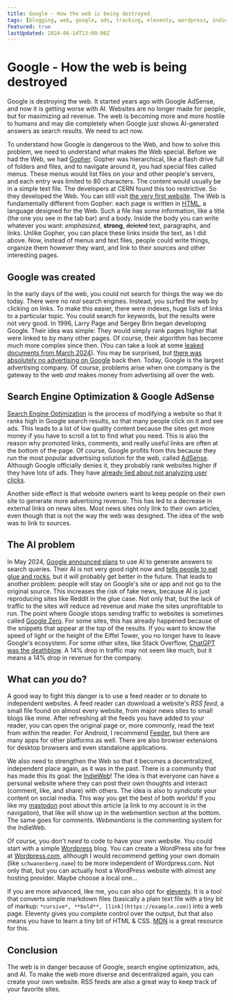 ```yaml
---
title: Google - How the web is being destroyed
tags: [blogging, web, google, ads, tracking, eleventy, wordpress, indieweb]
featured: true
lastUpdated: 2024-06-14T13:00:00Z
---
```


# Google - How the web is being destroyed

Google is destroying the web. It started years ago with Google AdSense, and now it is getting worse with AI. Websites are no longer made for people, but for maximizing ad revenue. The web is becoming more and more hostile to humans and may die completely when Google just shows AI-generated answers as search results. We need to act now.

To understand how Google is dangerous to the Web, and how to solve this problem, we need to understand what makes the Web special. Before we had the Web, we had [Gopher](https://en.wikipedia.org/wiki/Gopher_(protocol)). Gopher was hierarchical, like a flash drive full of folders and files, and to navigate around it, you had special files called menus. These menus would list files on your and other people's servers, and each entry was limited to 80 characters. The content would usually be in a simple text file. The developers at CERN found this too restrictive. So they developed the Web. You can still visit [the very first website](https://info.cern.ch/hypertext/WWW/TheProject.html). The Web is fundamentally different from Gopher: each page is written in [HTML](https://en.wikipedia.org/wiki/HTML), a language designed for the Web. Such a file has some information, like a title (the one you see in the tab bar) and a body. Inside the body you can write whatever you want: *emphasized*, **strong**, ~~deleted~~ text, paragraphs, and links. Unlike Gopher, you can place these links inside the text, as I did above. Now, instead of menus and text files, people could write things, organize them however they want, and link to their sources and other interesting pages.

## Google was created

In the early days of the web, you could not search for things the way we do today. There were no *real* search engines. Instead, you surfed the web by clicking on links. To make this easier, there were indexes, huge lists of links to a particular topic. You could search for keywords, but the results were not very good. In 1996, Larry Page and Sergey Brin began developing Google. Their idea was simple: They would simply rank pages higher that were linked to by many other pages. Of course, their algorithm has become much more complex since then. (You can take a look at some [leaked documents from March 2024](https://github.com/yoshi-code-bot/elixir-google-api/commit/d7a637f4391b2174a2cf43ee11e6577a204a161e)). You may be surprised, but [there was absolutely no advertising on Google](https://www.theguardian.com/technology/2013/oct/24/google-breaks-promise-banner-ads-search-results) back then. Today, Google is the largest advertising company. Of course, problems arise when one company is the gateway to the web *and* makes money from advertising all over the web.

## Search Engine Optimization & Google AdSense
[Search Engine Optimization](https://en.wikipedia.org/wiki/Search_engine_optimization) is the process of modifying a website so that it ranks high in Google search results, so that many people click on it and see ads. This leads to a lot of low quality content because the sites get more money if you have to scroll a lot to find what you need. This is also the reason why promoted links, comments, and really useful links are often at the bottom of the page. Of course, Google profits from this because they run the most popular advertising solution for the web, called [AdSense](https://en.wikipedia.org/wiki/Adsense). Although Google officially denies it, they probably rank websites higher if they have lots of ads. They have [already lied about not analyzing user clicks](https://www.theverge.com/2024/5/31/24167119/google-search-algorithm-documents-leak-seo-chrome-clicks).

Another side effect is that website owners want to keep people on their own site to generate more advertising revenue. This has led to a decrease in external links on news sites. Most news sites only link to their own articles, even though that is not the way the web was designed. The idea of the web was to link to sources.

## The AI problem
In May 2024, [Google announced plans](https://blog.google/products/search/generative-ai-search/) to use AI to generate answers to search queries. Their AI is not very good right now and [tells people to eat glue and rocks](https://www.bbc.com/news/articles/cd11gzejgz4o), but it will probably get better in the future. That leads to another problem: people will stay on Google's site or app and not go to the original source. This increases the risk of fake news, because AI is just reproducing sites like Reddit in the glue case. Not only that, but the lack of traffic to the sites will reduce ad revenue and make the sites unprofitable to run. The point where Google stops sending traffic to websites is sometimes called [Google Zero](https://www.theverge.com/24167865/google-zero-search-crash-housefresh-ai-overviews-traffic-data-audience). For some sites, this has already happened because of the snippets that appear at the top of the results. If you want to know the speed of light or the height of the Eiffel Tower, you no longer have to leave Google's ecosystem. For some other sites, like Stack Overflow, [ChatGPT was the deathblow](https://www.similarweb.com/blog/insights/ai-news/stack-overflow-chatgpt/). A 14% drop in traffic may not seem like much, but it means a 14% drop in revenue for the company.

## What can *you* do?
A good way to fight this danger is to use a feed reader or to donate to independent websites. A feed reader can download a website's *RSS feed*, a small file found on almost every website, from major news sites to small blogs like mine. After refreshing all the feeds you have added to your reader, you can open the original page or, more commonly, read the text from within the reader. For Android, I recommend [Feeder](https://github.com/spacecowboy/Feeder), but there are many apps for other platforms as well. There are also browser extensions for desktop browsers and even standalone applications.

We also need to strengthen the Web so that it becomes a decentralized, independent place again, as it was in the past. There is a community that has made this its goal: the [IndieWeb](https://indieweb.org/IndieWeb)! The idea is that everyone can have a personal website where they can post their own thoughts and interact (comment, like, and share) with others. The idea is also to *syndicate* your content on social media. This way you get the best of both worlds! If you like my [mastodon](https://joinmastodon.org/) post about this article (a link to my account is in the navigation), that like will show up in the webmention section at the bottom. The same goes for comments. *Webmentions* is the commenting system for the IndieWeb.

Of course, you don't *need* to code to have your own website. You could start with a simple [Wordpress](https://wordpress.org/) blog. You can create a WordPress site for free at [Wordpress.com](https://wordpress.com), although I would recommend getting your own domain (like `schwanenberg.name`) to be more independent of Wordpress.com. Not only that, but you can actually host a WordPress website with almost any hosting provider. Maybe choose a local one...

If you are more advanced, like me, you can also opt for [eleventy](https://11ty.dev/). It is a tool that converts simple markdown files (basically a plain text file with a tiny bit of markup: `*cursive*, **bold**, [link](https://example.com)`) into a web page. Eleventy gives you complete control over the output, but that also means you have to learn a tiny bit of HTML & CSS. [MDN](https://developers.mozialla.com/) is a great resource for this.

## Conclusion

The web is in danger because of Google, search engine optimization, ads, and AI. To make the web more diverse and decentralized again, you can create your own website. RSS feeds are also a great way to keep track of your favorite sites.
